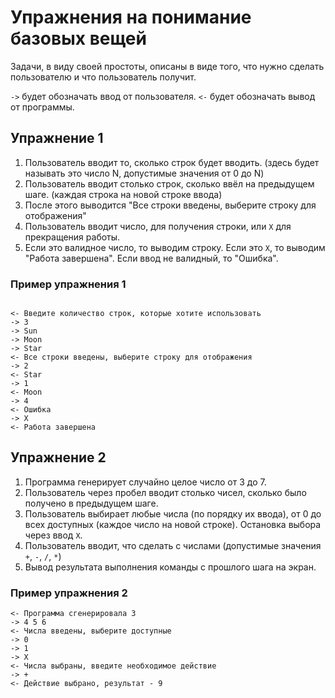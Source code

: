 # Упражнения на понимание базовых вещей

Задачи, в виду своей простоты, описаны в виде того, что нужно сделать пользователю и что пользователь получит.

`->` будет обозначать ввод от пользователя.
`<-` будет обозначать вывод от программы.

## Упражнение 1

1. Пользователь вводит то, сколько строк будет вводить. (здесь будет называть это число N, допустимые значения от 0 до N)
2. Пользователь вводит столько строк, сколько ввёл на предыдущем шаге. (каждая строка на новой строке ввода)
3. После этого выводится "Все строки введены, выберите строку для отображения"
4. Пользователь вводит число, для получения строки, или `X` для прекращения работы.
5. Если это валидное число, то выводим строку. Если это `X`, то выводим "Работа завершена". Если ввод не валидный, то "Ошибка".

### Пример упражнения 1

```plain

<- Введите количество строк, которые хотите использовать
-> 3 
-> Sun
-> Moon
-> Star
<- Все строки введены, выберите строку для отображения
-> 2
<- Star
-> 1
<- Moon
-> 4
<- Ошибка
-> X
<- Работа завершена

```

## Упражнение 2

1. Программа генерирует случайно целое число от 3 до 7.
2. Пользователь через пробел вводит столько чисел, сколько было получено в предыдущем шаге.
3. Пользователь выбирает любые числа (по порядку их ввода), от 0 до всех доступных (каждое число на новой строке). Остановка выбора через ввод `X`.
4. Пользователь вводит, что сделать с числами (допустимые значения `+`, `-`, `/`, `*`)
5. Вывод результата выполнения команды с прошлого шага на экран.

### Пример упражнения 2

```plain
<- Программа сгенерировала 3
-> 4 5 6
<- Числа введены, выберите доступные 
-> 0
-> 1
-> X
<- Числа выбраны, введите необходимое действие
-> +
<- Действие выбрано, результат - 9

```

